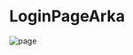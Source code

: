 # LoginPageArka 
![page](https://user-images.githubusercontent.com/42768748/87691664-0e3b5980-c7b5-11ea-941d-13bec796c09c.jpg)
